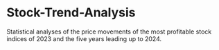 # Stock-Trend-Analysis
 Statistical analyses of the price movements of the most profitable stock indices of 2023 and the five years leading up to 2024.

